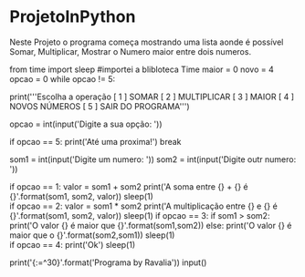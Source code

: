 # ProjetoInPython
Neste Projeto o programa começa mostrando uma lista aonde é possível Somar, Multiplicar, Mostrar o Numero maior entre dois numeros. 


from time import sleep #importei a blibloteca Time 
maior = 0
novo = 4
opcao = 0
while opcao != 5:

print('''Escolha a operação
    [ 1 ] SOMAR
    [ 2 ] MULTIPLICAR
    [ 3 ] MAIOR
    [ 4 ] NOVOS NÚMEROS
    [ 5 ] SAIR DO PROGRAMA''')

opcao = int(input('Digite a sua opção: '))

if opcao == 5:
        print('Até uma proxima!')
        break

som1 = int(input('Digite um numero: '))
som2 = int(input('Digite outr numero: '))

if opcao == 1:
        valor = som1 + som2
        print('A soma entre {} + {} é {}'.format(som1, som2, valor))
        sleep(1)    
if opcao == 2:
        valor = som1 * som2
        print('A multiplicação entre {} e {} é {}'.format(som1, som2, valor))
        sleep(1)
if opcao == 3:
    if som1 > som2:
     print('O valor {} é maior que {}'.format(som1,som2))
else:
     print('O valor {} é maior que o {}'.format(som2,som1))
        sleep(1)   
if opcao == 4:
        print('Ok')
        sleep(1)
        
print('{:=^30}'.format('Programa by Ravalia'))
input()
